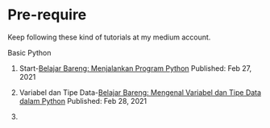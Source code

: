 # Pre-require
Keep following these kind of tutorials at my medium account.


Basic Python
1. Start-[Belajar Bareng: Menjalankan Program Python](https://septianulandini.medium.com/belajar-bareng-menjalankan-program-python-7abb22a68aa9) Published: Feb 27, 2021

2. Variabel dan Tipe Data-[Belajar Bareng: Mengenal Variabel dan Tipe Data dalam Python](https://septianulandini.medium.com/belajar-bareng-mengenal-variabel-dan-tipe-data-dalam-python-c096b6f70fe5) Published: Feb 28, 2021

3. 
